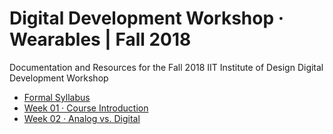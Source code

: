 # Digital Development Workshop · Wearables | Fall 2018
Documentation and Resources for the Fall 2018 IIT Institute of Design Digital Development Workshop

- [Formal Syllabus](digital-development-f18.pdf)
- [Week 01 · Course Introduction](week01/README.md) 	
- [Week 02 · Analog vs. Digital](week02/README.md) 	

